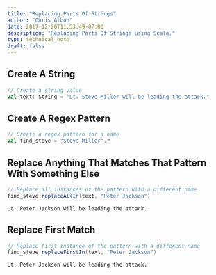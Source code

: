 ```yaml
---
title: "Replacing Parts Of Strings"
author: "Chris Albon"
date: 2017-12-20T11:53:49-07:00
description: "Replacing Parts Of Strings using Scala."
type: technical_note
draft: false
---
```

## Create A String


```scala
// Create a string value
val text: String = "Lt. Steve Miller will be leading the attack."
```

## Create A Regex Pattern


```scala
// Create a regex pattern for a name
val find_steve = "Steve Miller".r
```

## Replace Anything That Matches That Pattern With Something Else


```scala
// Replace all instances of the pattern with a different name
find_steve.replaceAllIn(text, "Peter Jackson")
```




    Lt. Peter Jackson will be leading the attack.



## Replace First Match


```scala
// Replace first instance of the pattern with a different name
find_steve.replaceFirstIn(text, "Peter Jackson")
```




    Lt. Peter Jackson will be leading the attack.



